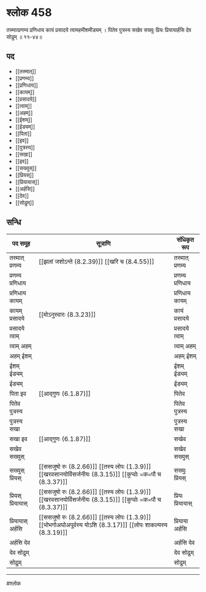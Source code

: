 # श्लोक 458

तस्मात्प्रणम्य प्रणिधाय कायं
प्रसादये त्वामहमीशमीड्यम् ।
पितेव पुत्रस्य सखेव सख्युः
प्रियः प्रियायार्हसि देव सोढुम् ॥ ११-४४॥


## पद 

- [[तस्मात्]]
- [[प्रणम्य]]
- [[प्रणिधाय]]
- [[कायम्]]
- [[प्रसादये]]
- [[त्वाम्]]
- [[अहम्]]
- [[ईशम्]]
- [[ईड्यम्]]
- [[पिता]]
- [[इव]]
- [[पुत्रस्य]]
- [[सखा]]
- [[इव]]
- [[सख्युस्]]
- [[प्रियस्]]
- [[प्रियायास्]]
- [[अर्हसि]]
- [[देव]]
- [[सोढुम्]]

## सन्धि

| पद समूह | सूत्राणि | संधिकृत रूप |
| ----- | ----- | ----- |
| तस्मात् प्रणम्य |  [[झलां जशोऽन्ते (8.2.39)]] [[खरि च (8.4.55)]] | तस्मात् प्रणम्य |
| प्रणम्य प्रणिधाय |  | प्रणम्य प्रणिधाय |
| प्रणिधाय कायम् |  | प्रणिधाय कायम् |
| कायम् प्रसादये |  [[मोऽनुस्वारः (8.3.23)]] | कायं प्रसादये |
| प्रसादये त्वाम् |  | प्रसादये त्वाम् |
| त्वाम् अहम् |  | त्वाम् अहम् |
| अहम् ईशम् |  | अहम् ईशम् |
| ईशम् ईड्यम् |  | ईशम् ईड्यम् |
| ईड्यम् |  | ईड्यम् |
| पिता इव |  [[आद्गुणः (6.1.87)]] | पितेव |
| पितेव पुत्रस्य |  | पितेव पुत्रस्य |
| पुत्रस्य सखा |  | पुत्रस्य सखा |
| सखा इव |  [[आद्गुणः (6.1.87)]] | सखेव |
| सखेव सख्युस् |  | सखेव सख्युस् |
| सख्युस् प्रियस् |  [[ससजुषो रुः (8.2.66)]] [[तस्य लोपः (1.3.9)]] [[खरवसानयोर्विसर्जनीयः (8.3.15)]] [[कुप्वोः ≍क≍पौ च (8.3.37)]] | सख्युः प्रियस् |
| प्रियस् प्रियायास् |  [[ससजुषो रुः (8.2.66)]] [[तस्य लोपः (1.3.9)]] [[खरवसानयोर्विसर्जनीयः (8.3.15)]] [[कुप्वोः ≍क≍पौ च (8.3.37)]] | प्रियः प्रियायास् |
| प्रियायास् अर्हसि |  [[ससजुषो रुः (8.2.66)]] [[तस्य लोपः (1.3.9)]] [[भोभगोअघोअपूर्वस्य योऽशि (8.3.17)]] [[लोपः शाकल्यस्य (8.3.19)]] | प्रियाया अर्हसि |
| अर्हसि देव |  | अर्हसि देव |
| देव सोढुम् |  | देव सोढुम् |
| सोढुम् |  | सोढुम् |


---

#श्लोक